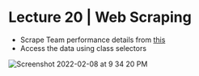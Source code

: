 # Lecture 20 | Web Scraping

- Scrape Team performance details from [this](https://www.espncricinfo.com//series/ipl-2020-21-1210595/mumbai-indians-vs-chennai-super-kings-1st-match-1216492/full-scorecard)
- Access the data using class selectors

![Screenshot 2022-02-08 at 9 34 20 PM](https://user-images.githubusercontent.com/28717686/153027066-2352ca69-cd87-468d-b641-3b718248cb92.png)
